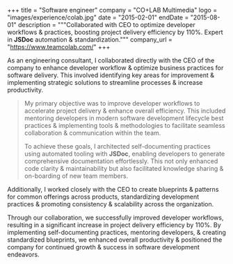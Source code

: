 +++
title = "Software engineer"
company = "CO+LAB Multimedia"
logo = "images/experience/colab.jpg"
date = "2015-02-01"
endDate = "2015-08-01"
description = """Collaborated with CEO to optimize developer workflows & practices, boosting project delivery efficiency by 110%. Expert in **JSDoc** automation & standardization."""
company_url = "https://www.teamcolab.com/"
+++

As an engineering consultant, I collaborated directly with the CEO of the
company to enhance developer workflow & optimize business practices for software
delivery. This involved identifying key areas for improvement & implementing
strategic solutions to streamline processes & increase productivity.

> My primary objective was to improve developer workflows to accelerate project
> delivery & enhance overall efficiency. This included mentoring developers in
> modern software development lifecycle best practices & implementing tools &
> methodologies to facilitate seamless collaboration & communication within the
> team.
>
> To achieve these goals, I architected self-documenting practices using
> automated tooling with **JSDoc**, enabling developers to generate comprehensive
> documentation effortlessly. This not only enhanced code clarity &
> maintainability but also facilitated knowledge sharing & on-boarding of new
> team members.

Additionally, I worked closely with the CEO to create blueprints & patterns for
common offerings across products, standardizing development practices &
promoting consistency & scalability across the organization.

Through our collaboration, we successfully improved developer workflows,
resulting in a significant increase in project delivery efficiency by 110%. By
implementing self-documenting practices, mentoring developers, & creating
standardized blueprints, we enhanced overall productivity & positioned the
company for continued growth & success in software development endeavors.
